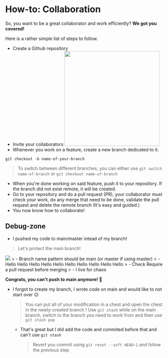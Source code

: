 # How-to: Collaboration
So, you want to be a great collaborator and work efficiently?
 **We got you covered!**

Here is a rather simple list of steps to follow.
- Create a Github repository
- Invite your collaborators <img height=300 src='https://i.imgur.com/Wb7XhGz.png'/>
- Whenever you work on a feature, create a new branch dedicated to it.
```
git checkout -b name-of-your-branch
```
>To switch between different branches, you can either use `git switch name-of-branch` or `git checkout name-of-branch`
- When you're done working on said feature, push it to your repository. If the branch did not exist remote, it will be created.
- Go to your repository and do a pull request (PR), your collaborator must check your work, do any merge that need to be done, validate the pull request and delete the remote branch (It's easy and guided.)
- You now know how to collaborate!


## Debug-zone
- I pushed my code to main/master intead of my branch!
> Let's protect the main branch!
<img src="https://i.imgur.com/SvNc5x7.png"/>
> - Branch name pattern should be main (or master if using master)
> - Hello Hello Hello Hello Hello Hello Hello Hello Hello Hello 
> - Check Require a pull request before merging 
> - I live for chaos

**Congrats, you can't push to main anymore! 🥳**

- I forgot to create my branch, I wrote code on main and would like to not start over 😔
  >You can put all of your modification in a chest and open the chest in the newly-created branch ! Use `git stash` while on the main branch, switch to the branch you need to work from and then use `git stash pop`
  - That's great but I did add the code and commited before that and can't use `git stash`
    > Revert you commit using `git reset --soft HEAD~1` and follow the previous step